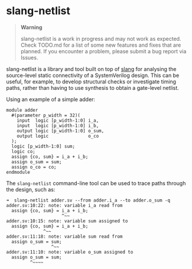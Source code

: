 # slang-netlist

> **Warning**
>
> slang-netlist is a work in progress and may not work as expected. Check
> TODO.md for a list of some new features and fixes that are planned. If you
> encounter a problem, please submit a bug report via Issues.

slang-netlist is a library and tool built on top of
[slang](https://sv-lang.com) for analysing the source-level static connectivity
of a SystemVerilog design. This can be useful, for example, to develop
structural checks or investigate timing paths, rather than having to use
synthesis to obtain a gate-level netlist.

Using an example of a simple adder:

```
module adder
  #(parameter p_width = 32)(
    input  logic [p_width-1:0] i_a,
    input  logic [p_width-1:0] i_b,
    output logic [p_width-1:0] o_sum,
    output logic               o_co
  );
  logic [p_width-1:0] sum;
  logic co;
  assign {co, sum} = i_a + i_b;
  assign o_sum = sum;
  assign o_co = co;
endmodule
```

The ``slang-netlist`` command-line tool can be used to trace paths through the
design, such as:

```
➜  slang-netlist adder.sv --from adder.i_a --to adder.o_sum -q
adder.sv:10:22: note: variable i_a read from
  assign {co, sum} = i_a + i_b;
                     ^~~
adder.sv:10:15: note: variable sum assigned to
  assign {co, sum} = i_a + i_b;
              ^~~
adder.sv:11:18: note: variable sum read from
  assign o_sum = sum;
                 ^~~
adder.sv:11:10: note: variable o_sum assigned to
  assign o_sum = sum;
         ^~~~~
```
